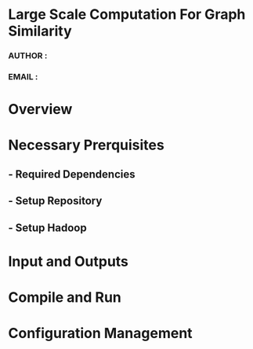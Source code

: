 # Large Scale Computation For Graph Similarity

### AUTHOR :
### EMAIL :

# Overview


# Necessary Prerquisites

## - Required Dependencies

## - Setup Repository

## - Setup Hadoop

# Input and Outputs


# Compile and Run


# Configuration Management